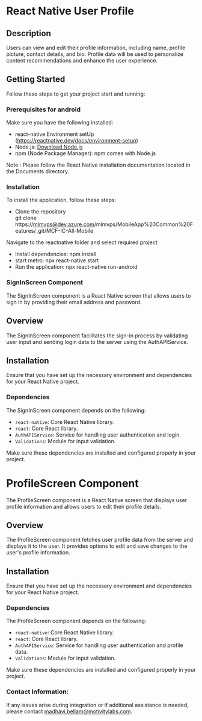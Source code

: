 # React Native User Profile

## Description 
Users can view and edit their profile information, including name, profile picture, contact details, and bio.
Profile data will be used to personalize content recommendations and enhance the user experience.
 
## Getting Started
 
Follow these steps to get your project start and running:
### Prerequisites for android

Make sure you have the following installed:
- react-native Environment setUp (https://reactnative.dev/docs/environment-setup)
- Node.js: [Download Node.js](https://nodejs.org/)
- npm (Node Package Manager): npm comes with Node.js

Note : Please follow the React Native installation documentation located in the Documents directory.

### Installation
To install the application, follow these steps:
 
- Clone the repository  
  git clone https://mlmvps@dev.azure.com/mlmvps/MobileApp%20Common%20Features/_git/MCF-IC-All-Mobile

Navigate to the reactnative folder and select required project
- Install dependencies: npm install
- start metro: npx react-native start
- Run the application: npx react-native run-android

### SignInScreen Component

The SignInScreen component is a React Native screen that allows users to sign in by providing their email address and password.

## Overview

The SignInScreen component facilitates the sign-in process by validating user input and sending login data to the server using the AuthAPIService.

## Installation

Ensure that you have set up the necessary environment and dependencies for your React Native project.

### Dependencies

The SignInScreen component depends on the following:

- `react-native`: Core React Native library.
- `react`: Core React library.
- `AuthAPIService`: Service for handling user authentication and login.
- `Validations`: Module for input validation.

Make sure these dependencies are installed and configured properly in your project.


# ProfileScreen Component

The ProfileScreen component is a React Native screen that displays user profile information and allows users to edit their profile details.

## Overview

The ProfileScreen component fetches user profile data from the server and displays it to the user. It provides options to edit and save changes to the user's profile information.

## Installation

Ensure that you have set up the necessary environment and dependencies for your React Native project.

### Dependencies

The ProfileScreen component depends on the following:

- `react-native`: Core React Native library.
- `react`: Core React library.
- `AuthAPIService`: Service for handling user authentication and profile data.
- `Validations`: Module for input validation.

Make sure these dependencies are installed and configured properly in your project.

### Contact Information:
If any issues arise during integration or if additional assistance is needed, please contact 
madhavi.bellam@motivitylabs.com.
